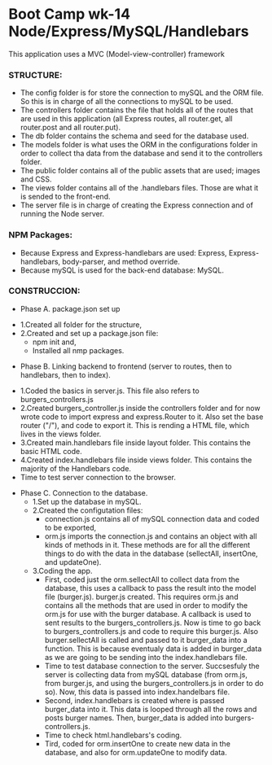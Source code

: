 
# Boot Camp wk-14 Node/Express/MySQL/Handlebars
This application uses a MVC (Model-view-controller) framework
### STRUCTURE:
* The config folder is for store the connection to mySQL and the ORM file. So this is in charge of all the connections to mySQL to be used.
* The controllers folder contains the file that holds all of the routes that are used in this application (all Express routes, all router.get, all router.post and all router.put).
* The db folder contains the schema and seed for the database used.
* The models folder is what uses the ORM in the configurations folder in order to collect tha data from the database and send it to the controllers folder.
* The public folder contains all of the public assets that are used; images and CSS.
* The views folder contains all of the .handlebars files. Those are what it is sended to the front-end.
* The server file is in charge of creating the Express connection and of running the Node server.

### NPM Packages:
* Because Express and Express-handlebars are used: Express, Express-handlebars, body-parser, and method override.
* Because mySQL is used for the back-end database: MySQL.

### CONSTRUCCION:
* Phase A. package.json set up
-  1.Created all folder for the structure,
-  2.Created and set up a package.json file: 
   * npm init and,
   * Installed all nmp packages.
* Phase B. Linking backend to frontend (server to routes, then to handlebars, then to index).
-  1.Coded the basics in server.js. This file also refers to burgers_controllers.js
-  2.Created burgers_controller.js inside the controllers folder and for now wrote code to import express and express.Router to it. Also set the base router ("/"), and code to export it. This is rending a HTML file, which lives in the views folder.
-  3.Created main.handlebars file inside layout folder. This contains the basic HTML code.
-  4.Created index.handlebars file inside views folder. This contains the majority of the Handlebars code. 
-  Time to test server connection to the browser.
* Phase C. Connection to the database.
   -  1.Set up the database in mySQL.
   -  2.Created the configutation files:
      * connection.js contains all of mySQL connection data and coded to be exported,
      * orm.js imports the connection.js and contains an object with all kinds of methods in it. These methods are for all the different things to do with the data in the database (sellectAll, insertOne, and updateOne).
   -  3.Coding the app.   
      - First, coded just the orm.sellectAll to collect data from the database, this uses a callback to pass the result into the model file (burger.js). 
      burger.js created. This requires orm.js and contains all the methods that are used in order to modify the orm.js for use with the burger database. A callback is used to sent results to the burgers_controllers.js. Now is time to go back to burgers_controllers.js  and code to require this burger.js. Also burger.sellectAll is called and passed to it burger_data into a function. This is because eventualy data is added in burger_data as we are going to be sending into the index.handlebars file.
      -  Time to test database connection to the server. Succsesfuly the server is collecting data from mySQL  database (from orm.js, from burger.js, and using the burgers_controllers.js in order to do so). Now, this data is passed into index.handelbars file.
      - Second, index.handlebars is created where is passed burger_data into it. This data is looped through all the rows and posts burger names. Then, burger_data is added into burgers-controllers.js. 
      -  Time to check html.handlebars's coding.
      -  Tird, coded for orm.insertOne to create new data in the database, and also for orm.updateOne to modify data.






